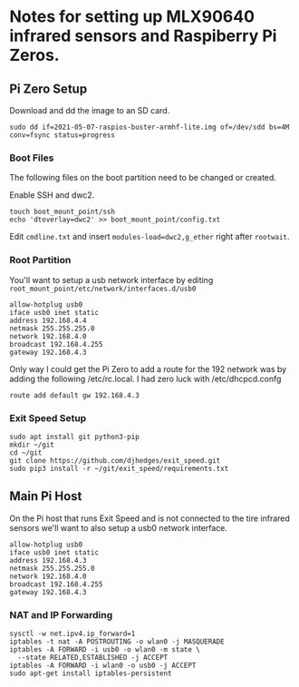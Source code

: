 # Notes for setting up MLX90640 infrared sensors and Raspiberry Pi Zeros.


## Pi Zero Setup

Download and dd the image to an SD card.

```
sudo dd if=2021-05-07-raspios-buster-armhf-lite.img of=/dev/sdd bs=4M conv=fsync status=progress
```

### Boot Files

The following files on the boot partition need to be changed or created.

Enable SSH and dwc2.
```
touch boot_mount_point/ssh
echo 'dtoverlay=dwc2' >> boot_mount_point/config.txt
```

Edit `cmdline.txt` and insert `modules-load=dwc2,g_ether` right after
`rootwait`.

### Root Partition

You'll want to setup a usb network interface by editing
`root_mount_point/etc/network/interfaces.d/usb0`

```
allow-hotplug usb0
iface usb0 inet static
address 192.168.4.4
netmask 255.255.255.0
network 192.168.4.0
broadcast 192.168.4.255
gateway 192.168.4.3
```

Only way I could get the Pi Zero to add a route for the 192 network was by
adding the following /etc/rc.local.  I had zero luck with /etc/dhcpcd.confg

```
route add default gw 192.168.4.3
```

### Exit Speed Setup

```
sudo apt install git python3-pip
mkdir ~/git
cd ~/git
git clone https://github.com/djhedges/exit_speed.git
sudo pip3 install -r ~/git/exit_speed/requirements.txt
```

## Main Pi Host

On the Pi host that runs Exit Speed and is not connected to the tire infrared
sensors we'll want to also setup a usb0 network interface.

```
allow-hotplug usb0
iface usb0 inet static
address 192.168.4.3
netmask 255.255.255.0
network 192.168.4.0
broadcast 192.168.4.255
gateway 192.168.4.3
```

### NAT and IP Forwarding

```
sysctl -w net.ipv4.ip_forward=1
iptables -t nat -A POSTROUTING -o wlan0 -j MASQUERADE
iptables -A FORWARD -i usb0 -o wlan0 -m state \
  --state RELATED,ESTABLISHED -j ACCEPT
iptables -A FORWARD -i wlan0 -o usb0 -j ACCEPT
sudo apt-get install iptables-persistent
```

